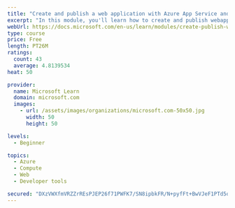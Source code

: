 ```yaml
---
title: "Create and publish a web application with Azure App Service and Visual Studio Code"
excerpt: "In this module, you'll learn how to create and publish webapps to Azure App Service from Visual Studio Code."
webUrl: https://docs.microsoft.com/en-us/learn/modules/create-publish-webapp-app-service-vs-code/
type: course
price: Free
length: PT26M
ratings:
  count: 43
  average: 4.8139534
heat: 50

provider:
  name: Microsoft Learn
  domain: microsoft.com
  images:
    - url: /assets/images/organizations/microsoft.com-50x50.jpg
      width: 50
      height: 50

levels:
  - Beginner

topics:
  - Azure
  - Compute
  - Web
  - Developer tools

secured: "DXzVWXfmVRZZrREsPJEP26f71PWFK7/SN8ipbkFR/N+pyfFt+BwVJeF1PTd5o8ososP10nsEldnB+cjMGGLFznsrsy6B8WCjERawvss1x1qh0j1jnHyDIvS91ycD+eKPsfJ2O30aXCG0A37KbGJl0LcdPR2xjy6OLhC1Gg2AzjmLIXhJmE/aYSMpOzVQeY0ijBkCGD9GLqYTAahFRjDGmEM8E3Vu+c9u9UhYvoj/XriKUAiCcyPHmu7vLXWT7weZ918SUFz5vAyGGUjChJfXDU2LWQXEoOuGFq6UnlxIhMAXtnJ29dsP2CH/QvbISMDg2Wbpw3HhtSrOlOjciYUepVkiWBQOLHd+CIQh72eCNiQdFJnlX1EZcqKw1ioL3lDVlAM9CQFwJIKa464T9eDdaYXFF2/X35HF0koLMzsFmqg=;V3XKKAcnil/4/MUboIlr7w=="
---
```


